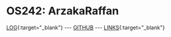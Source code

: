 ---
---

# OS242: ArzakaRaffan

[LOG](TXT/mylog.txt){:target="_blank"} --- [GITHUB](https://github.com/ArzakaRaffan/os242/) --- [LINKS](LINKS/){:target="_blank"}

<br>
